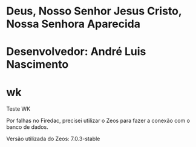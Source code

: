 # Deus, Nosso Senhor Jesus Cristo, Nossa Senhora Aparecida
# Desenvolvedor: André Luis Nascimento
# wk
Teste WK

Por falhas no Firedac, precisei utilizar o Zeos para fazer a conexão com o banco de dados. 

Versão utilizada do Zeos: 7.0.3-stable
